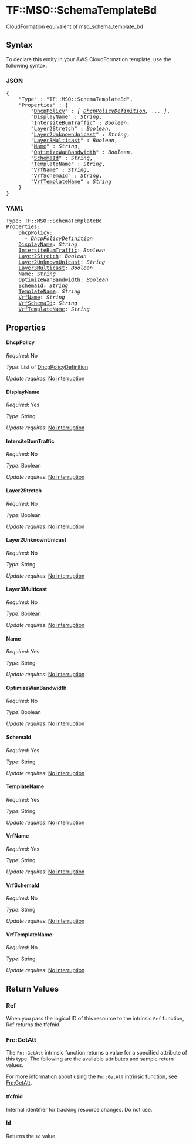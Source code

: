 # TF::MSO::SchemaTemplateBd

CloudFormation equivalent of mso_schema_template_bd

## Syntax

To declare this entity in your AWS CloudFormation template, use the following syntax:

### JSON

<pre>
{
    "Type" : "TF::MSO::SchemaTemplateBd",
    "Properties" : {
        "<a href="#dhcppolicy" title="DhcpPolicy">DhcpPolicy</a>" : <i>[ <a href="dhcppolicydefinition.md">DhcpPolicyDefinition</a>, ... ]</i>,
        "<a href="#displayname" title="DisplayName">DisplayName</a>" : <i>String</i>,
        "<a href="#intersitebumtraffic" title="IntersiteBumTraffic">IntersiteBumTraffic</a>" : <i>Boolean</i>,
        "<a href="#layer2stretch" title="Layer2Stretch">Layer2Stretch</a>" : <i>Boolean</i>,
        "<a href="#layer2unknownunicast" title="Layer2UnknownUnicast">Layer2UnknownUnicast</a>" : <i>String</i>,
        "<a href="#layer3multicast" title="Layer3Multicast">Layer3Multicast</a>" : <i>Boolean</i>,
        "<a href="#name" title="Name">Name</a>" : <i>String</i>,
        "<a href="#optimizewanbandwidth" title="OptimizeWanBandwidth">OptimizeWanBandwidth</a>" : <i>Boolean</i>,
        "<a href="#schemaid" title="SchemaId">SchemaId</a>" : <i>String</i>,
        "<a href="#templatename" title="TemplateName">TemplateName</a>" : <i>String</i>,
        "<a href="#vrfname" title="VrfName">VrfName</a>" : <i>String</i>,
        "<a href="#vrfschemaid" title="VrfSchemaId">VrfSchemaId</a>" : <i>String</i>,
        "<a href="#vrftemplatename" title="VrfTemplateName">VrfTemplateName</a>" : <i>String</i>
    }
}
</pre>

### YAML

<pre>
Type: TF::MSO::SchemaTemplateBd
Properties:
    <a href="#dhcppolicy" title="DhcpPolicy">DhcpPolicy</a>: <i>
      - <a href="dhcppolicydefinition.md">DhcpPolicyDefinition</a></i>
    <a href="#displayname" title="DisplayName">DisplayName</a>: <i>String</i>
    <a href="#intersitebumtraffic" title="IntersiteBumTraffic">IntersiteBumTraffic</a>: <i>Boolean</i>
    <a href="#layer2stretch" title="Layer2Stretch">Layer2Stretch</a>: <i>Boolean</i>
    <a href="#layer2unknownunicast" title="Layer2UnknownUnicast">Layer2UnknownUnicast</a>: <i>String</i>
    <a href="#layer3multicast" title="Layer3Multicast">Layer3Multicast</a>: <i>Boolean</i>
    <a href="#name" title="Name">Name</a>: <i>String</i>
    <a href="#optimizewanbandwidth" title="OptimizeWanBandwidth">OptimizeWanBandwidth</a>: <i>Boolean</i>
    <a href="#schemaid" title="SchemaId">SchemaId</a>: <i>String</i>
    <a href="#templatename" title="TemplateName">TemplateName</a>: <i>String</i>
    <a href="#vrfname" title="VrfName">VrfName</a>: <i>String</i>
    <a href="#vrfschemaid" title="VrfSchemaId">VrfSchemaId</a>: <i>String</i>
    <a href="#vrftemplatename" title="VrfTemplateName">VrfTemplateName</a>: <i>String</i>
</pre>

## Properties

#### DhcpPolicy

_Required_: No

_Type_: List of <a href="dhcppolicydefinition.md">DhcpPolicyDefinition</a>

_Update requires_: [No interruption](https://docs.aws.amazon.com/AWSCloudFormation/latest/UserGuide/using-cfn-updating-stacks-update-behaviors.html#update-no-interrupt)

#### DisplayName

_Required_: Yes

_Type_: String

_Update requires_: [No interruption](https://docs.aws.amazon.com/AWSCloudFormation/latest/UserGuide/using-cfn-updating-stacks-update-behaviors.html#update-no-interrupt)

#### IntersiteBumTraffic

_Required_: No

_Type_: Boolean

_Update requires_: [No interruption](https://docs.aws.amazon.com/AWSCloudFormation/latest/UserGuide/using-cfn-updating-stacks-update-behaviors.html#update-no-interrupt)

#### Layer2Stretch

_Required_: No

_Type_: Boolean

_Update requires_: [No interruption](https://docs.aws.amazon.com/AWSCloudFormation/latest/UserGuide/using-cfn-updating-stacks-update-behaviors.html#update-no-interrupt)

#### Layer2UnknownUnicast

_Required_: No

_Type_: String

_Update requires_: [No interruption](https://docs.aws.amazon.com/AWSCloudFormation/latest/UserGuide/using-cfn-updating-stacks-update-behaviors.html#update-no-interrupt)

#### Layer3Multicast

_Required_: No

_Type_: Boolean

_Update requires_: [No interruption](https://docs.aws.amazon.com/AWSCloudFormation/latest/UserGuide/using-cfn-updating-stacks-update-behaviors.html#update-no-interrupt)

#### Name

_Required_: Yes

_Type_: String

_Update requires_: [No interruption](https://docs.aws.amazon.com/AWSCloudFormation/latest/UserGuide/using-cfn-updating-stacks-update-behaviors.html#update-no-interrupt)

#### OptimizeWanBandwidth

_Required_: No

_Type_: Boolean

_Update requires_: [No interruption](https://docs.aws.amazon.com/AWSCloudFormation/latest/UserGuide/using-cfn-updating-stacks-update-behaviors.html#update-no-interrupt)

#### SchemaId

_Required_: Yes

_Type_: String

_Update requires_: [No interruption](https://docs.aws.amazon.com/AWSCloudFormation/latest/UserGuide/using-cfn-updating-stacks-update-behaviors.html#update-no-interrupt)

#### TemplateName

_Required_: Yes

_Type_: String

_Update requires_: [No interruption](https://docs.aws.amazon.com/AWSCloudFormation/latest/UserGuide/using-cfn-updating-stacks-update-behaviors.html#update-no-interrupt)

#### VrfName

_Required_: Yes

_Type_: String

_Update requires_: [No interruption](https://docs.aws.amazon.com/AWSCloudFormation/latest/UserGuide/using-cfn-updating-stacks-update-behaviors.html#update-no-interrupt)

#### VrfSchemaId

_Required_: No

_Type_: String

_Update requires_: [No interruption](https://docs.aws.amazon.com/AWSCloudFormation/latest/UserGuide/using-cfn-updating-stacks-update-behaviors.html#update-no-interrupt)

#### VrfTemplateName

_Required_: No

_Type_: String

_Update requires_: [No interruption](https://docs.aws.amazon.com/AWSCloudFormation/latest/UserGuide/using-cfn-updating-stacks-update-behaviors.html#update-no-interrupt)

## Return Values

### Ref

When you pass the logical ID of this resource to the intrinsic `Ref` function, Ref returns the tfcfnid.

### Fn::GetAtt

The `Fn::GetAtt` intrinsic function returns a value for a specified attribute of this type. The following are the available attributes and sample return values.

For more information about using the `Fn::GetAtt` intrinsic function, see [Fn::GetAtt](https://docs.aws.amazon.com/AWSCloudFormation/latest/UserGuide/intrinsic-function-reference-getatt.html).

#### tfcfnid

Internal identifier for tracking resource changes. Do not use.

#### Id

Returns the <code>Id</code> value.

